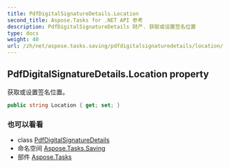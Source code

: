 ```yaml
---
title: PdfDigitalSignatureDetails.Location
second_title: Aspose.Tasks for .NET API 参考
description: PdfDigitalSignatureDetails 财产. 获取或设置签名位置
type: docs
weight: 40
url: /zh/net/aspose.tasks.saving/pdfdigitalsignaturedetails/location/
---
```

## PdfDigitalSignatureDetails.Location property

获取或设置签名位置。

```csharp
public string Location { get; set; }
```

### 也可以看看

* class [PdfDigitalSignatureDetails](../)
* 命名空间 [Aspose.Tasks.Saving](../../pdfdigitalsignaturedetails/)
* 部件 [Aspose.Tasks](../../../)


